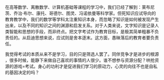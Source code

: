 在高等数学、离散数学、计算机基础等课程的学习中，我们已经了解到：莱布尼茨、乔治·布尔、康托、哥德尔、图灵、冯诺依曼等科学家。但死知识应试导向的教育教学中，我们的数学等学科太注重知识本身，而忽略了知识是如何被发现产生出来，以及不同的知识之间的渊源和启发关系。对于人类来说，文字知识是记录人类智能和思想的手段，而非终点。把文字考试作为教育目标，是极其简单粗暴不负责任的。从启迪思想来说，应试则是舍本逐末。这方面，愚昧落后的教育者要负责任。

我觉得考试的本质从来不是学习，目的只是筛选人罢了。同伴竞争才是进步的根源 ，很多时候，能静下来做自己喜欢的事情的人很少。谁不想参与资源分配？哄抢资源的游戏=考试。身心的功利才是促进我们学习的原动力，心灵的向往不也是自私的基因决定的吗？


































































































































































